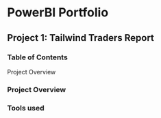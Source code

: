 # **PowerBI Portfolio**
## Project 1: Tailwind Traders Report
### Table of Contents
Project Overview

### Project Overview
### Tools used

